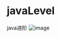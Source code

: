 # javaLevel
java进阶
![image](https://user-images.githubusercontent.com/48918694/117578009-e1c74400-b11e-11eb-969f-002194835830.png)
